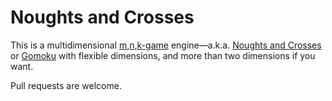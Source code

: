 # Noughts and Crosses

This is a multidimensional [m,n,k-game](https://en.wikipedia.org/wiki/M,n,k-game) engine—a.k.a. [Noughts and Crosses](https://en.wikipedia.org/wiki/Tic-tac-toe) or [Gomoku](https://en.wikipedia.org/wiki/Gomoku) with flexible dimensions, and more than two dimensions if you want.

Pull requests are welcome.